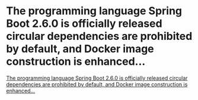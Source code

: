 # The programming language Spring Boot 2.6.0 is officially released circular dependencies are prohibited by default, and Docker image construction is enhanced...
[The programming language Spring Boot 2.6.0 is officially released circular dependencies are prohibited by default, and Docker image construction is enhanced...](https://aiwithcloud.com/2022/09/19/the_programming_language_spring_boot_2-6-0_is_officially_released_circular_dependencies_are_prohibited_by_default_and_docker_image_construction_is_enhanced/)